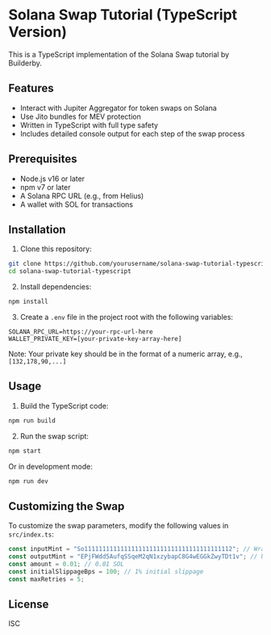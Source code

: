 # Solana Swap Tutorial (TypeScript Version)

This is a TypeScript implementation of the Solana Swap tutorial by Builderby.

## Features

- Interact with Jupiter Aggregator for token swaps on Solana
- Use Jito bundles for MEV protection
- Written in TypeScript with full type safety
- Includes detailed console output for each step of the swap process

## Prerequisites

- Node.js v16 or later
- npm v7 or later
- A Solana RPC URL (e.g., from Helius)
- A wallet with SOL for transactions

## Installation

1. Clone this repository:
```bash
git clone https://github.com/yourusername/solana-swap-tutorial-typescript.git
cd solana-swap-tutorial-typescript
```

2. Install dependencies:
```bash
npm install
```

3. Create a `.env` file in the project root with the following variables:
```
SOLANA_RPC_URL=https://your-rpc-url-here
WALLET_PRIVATE_KEY=[your-private-key-array-here]
```

Note: Your private key should be in the format of a numeric array, e.g., `[132,178,90,...]`

## Usage

1. Build the TypeScript code:
```bash
npm run build
```

2. Run the swap script:
```bash
npm start
```

Or in development mode:
```bash
npm run dev
```

## Customizing the Swap

To customize the swap parameters, modify the following values in `src/index.ts`:

```typescript
const inputMint = "So11111111111111111111111111111111111111112"; // Wrapped SOL
const outputMint = "EPjFWdd5AufqSSqeM2qN1xzybapC8G4wEGGkZwyTDt1v"; // USDC
const amount = 0.01; // 0.01 SOL
const initialSlippageBps = 100; // 1% initial slippage
const maxRetries = 5;
```

## License

ISC 